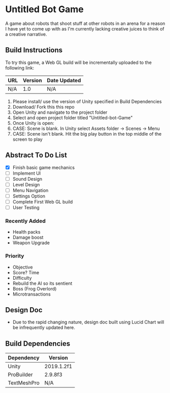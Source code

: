 # Untitled Bot Game

A game about robots that shoot stuff at other robots in an arena for a reason I have yet to come up with as I'm currently lacking creative juices to think of a creative narrative. 

## Build Instructions ##
To try this game, a Web GL build will be incrementally uploaded to the following link: 

| URL  | Version | Date Updated |
| ---- | ------- | ------------ | 
| N/A | 1.0 | N/A | 

1) Please install/ use the version of Unity specified in Build Dependencies
2) Download/ Fork this this repo
3) Open Unity and navigate to the project folder 
4) Select and open project folder titled "Untitled-bot-Game" 
5) Once Unity is open:
  1) CASE: Scene is blank. In Unity select Assets folder -> Scenes -> Menu 
  2) CASE: Scene isn't blank. Hit the big play button in the top middle of the screen to play

## Abstract To Do List ##
- [x] Finish basic game mechanics
- [ ] Implement UI
- [ ] Sound Design
- [ ] Level Design
- [ ] Menu Navigation
- [ ] Settings Option
- [ ] Complete First Web GL build
- [ ] User Testing 

### Recently Added ###
- Health packs
- Damage boost
- Weapon Upgrade

### Priority ### 
- Objective 
- Score? Time 
- Difficulty 
- Rebuild the AI so its sentient 
- Boss (Frog Overlord) 
- Microtransactions 

## Design Doc ## 
- Due to the rapid changing nature, design doc built using Lucid Chart will be infrequently updated here.

## Build Dependencies ##

| Dependency  | Version |
| ------------- | ------------- |
| Unity  | 2019.1.2f1  |
| ProBuilder  |  2.9.8f3 |
| TextMeshPro | N/A |
